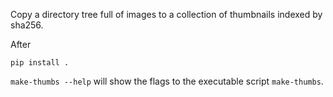 Copy a directory tree full of images to a collection of thumbnails indexed by
sha256.

After

    pip install .

`make-thumbs --help` will show the flags to the executable script
`make-thumbs`.
